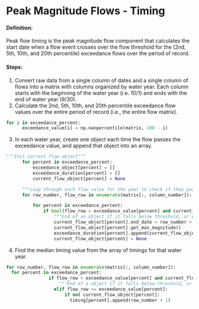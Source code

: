 # Peak Magnitude Flows - Timing

#### Definition:

Peak flow timing is the peak magnitude flow component that calculates the start date when a flow event crosses over the flow threshold for the \(2nd, 5th, 10th, and 20th percentile\) exceedance flows over the period of record.

#### Steps:

1. Convert raw data from a single column of dates and a single column of flows into a matrix with columns organized by water year. Each column starts with the beginning of the water year \(i.e. 10/1\) and ends with the end of water year \(9/30\).
2. Calculate the 2nd, 5th, 10th, and 20th percentile exceedance flow values over the entire period of record \(i.e., the entire flow matrix\).
  ```py
  for i in exceedance_percent:
        exceedance_value[i] = np.nanpercentile(matrix, 100 - i)
  ```
3. In each water year, create one object each time the flow passes the exceedance value, and append that object into an array.
  ```py
  """Init current flow object"""
        for percent in exceedance_percent:
            exceedance_object[percent] = []
            exceedance_duration[percent] = []
            current_flow_object[percent] = None

        """Loop through each flow value for the year to check if they pass exceedance threshold"""
        for row_number, flow_row in enumerate(matrix[:, column_number]):

            for percent in exceedance_percent:
                if bool(flow_row < exceedance_value[percent] and current_flow_object[percent]) or bool(row_number == len(matrix[:, column_number]) - 1 and current_flow_object[percent]):
                    """End of an object if it falls below threshold, or end of column"""
                    current_flow_object[percent].end_date = row_number + 1
                    current_flow_object[percent].get_max_magnitude()
                    exceedance_duration[percent].append(current_flow_object[percent].duration)
                    current_flow_object[percent] = None
  ```
4. Find the median timing value from the array of timings for that water year.
  ```py
  for row_number, flow_row in enumerate(matrix[:, column_number]):
    for percent in exceedance_percent:
                  if flow_row < exceedance_value[percent] and current_flow_object[percent] or row_number == len(matrix[:, column_number]) - 1 and current_flow_object[percent]:
                      """End of a object if it falls below threshold, or end of column"""
                    elif flow_row >= exceedance_value[percent]:
                        if not current_flow_object[percent]:
                          timing[percent].append(row_number + 1)
  ```
